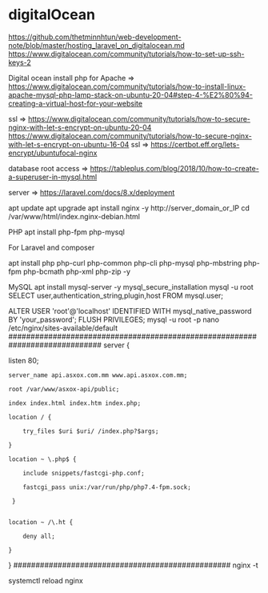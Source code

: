 # digitalOcean

https://github.com/thetminnhtun/web-development-note/blob/master/hosting_laravel_on_digitalocean.md
https://www.digitalocean.com/community/tutorials/how-to-set-up-ssh-keys-2

Digital ocean install php for Apache => https://www.digitalocean.com/community/tutorials/how-to-install-linux-apache-mysql-php-lamp-stack-on-ubuntu-20-04#step-4-%E2%80%94-creating-a-virtual-host-for-your-website

ssl => https://www.digitalocean.com/community/tutorials/how-to-secure-nginx-with-let-s-encrypt-on-ubuntu-20-04
https://www.digitalocean.com/community/tutorials/how-to-secure-nginx-with-let-s-encrypt-on-ubuntu-16-04
ssl => https://certbot.eff.org/lets-encrypt/ubuntufocal-nginx

database root access => https://tableplus.com/blog/2018/10/how-to-create-a-superuser-in-mysql.html

server => https://laravel.com/docs/8.x/deployment

apt update
apt upgrade
apt install nginx -y
http://server_domain_or_IP
cd /var/www/html/index.nginx-debian.html

PHP
apt install php-fpm php-mysql

For Laravel and composer

apt install php php-curl php-common php-cli php-mysql php-mbstring php-fpm php-bcmath php-xml php-zip -y

MySQL
apt install mysql-server -y
mysql_secure_installation
mysql -u root
SELECT user,authentication_string,plugin,host FROM mysql.user;

ALTER USER 'root'@'localhost' IDENTIFIED WITH mysql_native_password BY 'your_password';
FLUSH PRIVILEGES;
mysql -u root -p
nano /etc/nginx/sites-available/default
#############################################################################
server { 

listen 80; 

    server_name api.asxox.com.mm www.api.asxox.com.mm; 

    root /var/www/asxox-api/public; 

    index index.html index.htm index.php; 

    location / { 

        try_files $uri $uri/ /index.php?$args; 

    } 

    location ~ \.php$ { 

        include snippets/fastcgi-php.conf; 

        fastcgi_pass unix:/var/run/php/php7.4-fpm.sock; 

     } 


    location ~ /\.ht { 

        deny all; 

    } 

} 
#################################################
nginx -t

systemctl reload nginx
